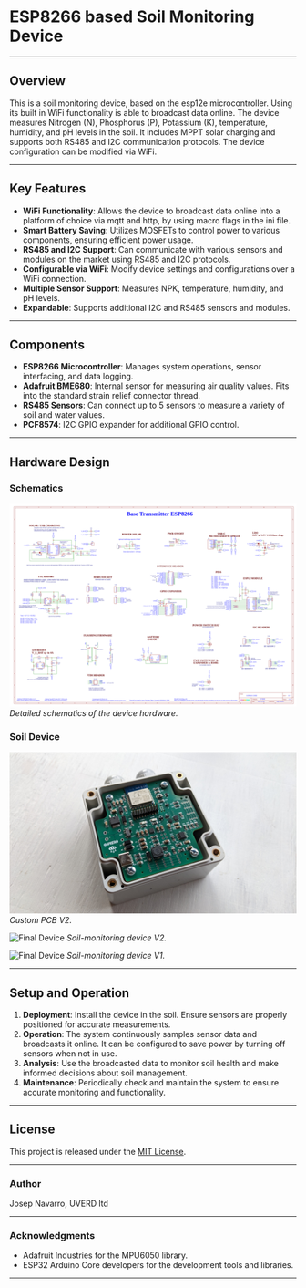 # ESP8266 based Soil Monitoring Device

---

## Overview
This is a soil monitoring device, based on the esp12e microcontroller. Using its built in WiFi functionality is able to broadcast data online. The device measures Nitrogen (N), Phosphorus (P), Potassium (K), temperature, humidity, and pH levels in the soil. It includes MPPT solar charging and supports both RS485 and I2C communication protocols. The device configuration can be modified via WiFi.

---

## Key Features
- **WiFi Functionality**: Allows the device to broadcast data online into a platform of choice via mqtt and http, by using macro flags in the ini file.
- **Smart Battery Saving**: Utilizes MOSFETs to control power to various components, ensuring efficient power usage.
- **RS485 and I2C Support**: Can communicate with various sensors and modules on the market using RS485 and I2C protocols.
- **Configurable via WiFi**: Modify device settings and configurations over a WiFi connection.
- **Multiple Sensor Support**: Measures NPK, temperature, humidity, and pH levels.
- **Expandable**: Supports additional I2C and RS485 sensors and modules.

---

## Components
- **ESP8266 Microcontroller**: Manages system operations, sensor interfacing, and data logging.
- **Adafruit BME680**: Internal sensor for measuring air quality values. Fits into the standard strain relief connector thread. 
- **RS485 Sensors**: Can connect up to 5 sensors to measure a variety of soil and water values.
- **PCF8574**: I2C GPIO expander for additional GPIO control.

---

## Hardware Design

### Schematics

![Schematics](docs/images/Schematic_esp8266_core.png)
*Detailed schematics of the device hardware.*

### Soil Device


![Produced PCB](docs/images/esp8266_core_v2_pcb.jpg)
*Custom PCB V2.*

![Final Device](docs/images/soil_device4.jpg)
*Soil-monitoring device V2.*

![Final Device](docs/images/soil_device1.jpg)
*Soil-monitoring device V1.*

---

## Setup and Operation


1. **Deployment**: Install the device in the soil. Ensure sensors are properly positioned for accurate measurements.
4. **Operation**: The system continuously samples sensor data and broadcasts it online. It can be configured to save power by turning off sensors when not in use.
5. **Analysis**: Use the broadcasted data to monitor soil health and make informed decisions about soil management.
6. **Maintenance**: Periodically check and maintain the system to ensure accurate monitoring and functionality.

---

## License
This project is released under the [MIT License](LICENSE.md).

---

### Author
Josep Navarro, UVERD ltd

---

### Acknowledgments
- Adafruit Industries for the MPU6050 library.
- ESP32 Arduino Core developers for the development tools and libraries.

---